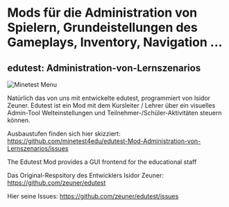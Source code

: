 # Mods für die Administration von Spielern, Grundeistellungen des Gameplays, Inventory, Navigation ...

## edutest: Administration-von-Lernszenarios
![Minetest Menu](https://github.com/minetest4edu/edutest_minetest-education/blob/master/MinetestEDUStartmenu.png)

Natürlich das von uns mit entwickelte edutest, programmiert von Isidor Zeuner.
Edutest ist ein Mod mit dem Kursleiter / Lehrer über ein visuelles Admin-Tool Welteinstellungen und Teilnehmer-/Schüler-Aktivitäten steuern können.

Ausbaustufen finden sich hier skizziert:
https://github.com/minetest4edu/edutest-Mod-Administration-von-Lernszenarios/issues

The Edutest Mod provides a GUI frontend for the educational staff 

Das Original-Respsitory des Entwicklers Isidor Zeuner:
https://github.com/zeuner/edutest

Hier seine Issues:
https://github.com/zeuner/edutest/issues
